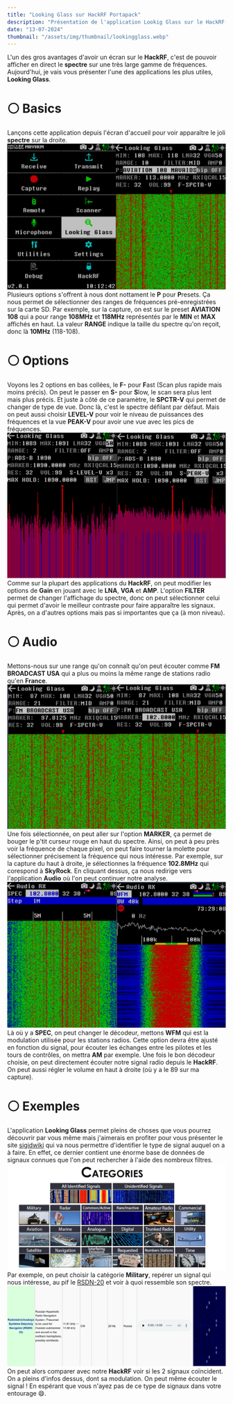```yaml
---
title: "Looking Glass sur HackRF Portapack"
description: "Présentation de l'application Lookig Glass sur le HackRF-Portapack H2 One "
date: "13-07-2024"
thumbnail: "/assets/img/thumbnail/lookingglass.webp"
---
```

L'un des gros avantages d'avoir un écran sur le **HackRF**, c'est de pouvoir afficher en direct le **spectre** sur une très large gamme de fréquences. Aujourd'hui, je vais vous présenter l'une des applications les plus utiles, **Looking Glass**.   

# ⚪️ Basics
Lançons cette application depuis l'écran d'accueil pour voir apparaître le joli **spectre** sur la droite. 
![Looking Glass HackRF Portapack](../../../assets/img/pages/radio/hackrf/lookingglass/lookingglass1.jpg)
Plusieurs options s'offrent à nous dont nottament le **P** pour **P**resets. Ça nous permet de sélectionner des ranges de fréquences pré-enregistrées sur la carte SD.
Par exemple, sur la capture, on est sur le preset **AVIATION 108** qui a pour range **108MHz** et **118MHz** représentés par le **MIN** et **MAX** affichés en haut. 
La valeur **RANGE** indique la taille du spectre qu'on reçoit, donc là **10MHz** (118-108). 

# ⚪️ Options 
Voyons les 2 options en bas collées, le **F-** pour **F**ast (Scan plus rapide mais moins précis). On peut le passer en **S-** pour **S**low, le scan sera plus lent mais plus précis.
Et juste à côté de ce paramètre, le **SPCTR-V** qui permet de changer de type de vue. Donc là, c'est le spectre défilant par défaut. Mais on peut aussi choisir **LEVEL-V** pour voir le niveau de puissances des fréquences et la vue **PEAK-V** pour avoir une vue avec les pics de fréquences. 
![Looking Glass HackRF Portapack](../../../assets/img/pages/radio/hackrf/lookingglass/lookingglass4.jpg)
Comme sur la plupart des applications du **HackRF**, on peut modifier les options de **Gain** en jouant avec le **LNA**, **VGA** et **AMP**.
L'option **FILTER** permet de changer l'affichage du spectre, donc on peut sélectionner celui qui permet d'avoir le meilleur contraste pour faire apparaître les signaux.
Après, on a d'autres options mais pas si importantes que ça (à mon niveau).

# ⚪️ Audio
Mettons-nous sur une range qu'on connaît qu'on peut écouter comme **FM BROADCAST USA** qui a plus ou moins la même range de stations radio qu'en **France**.
![Looking Glass HackRF Portapack](../../../assets/img/pages/radio/hackrf/lookingglass/lookingglass2.jpg)
Une fois sélectionnée, on peut aller sur l'option **MARKER**, ça permet de bouger le p'tit curseur rouge en haut du spectre. Ainsi, on peut à peu près voir la fréquence de chaque pixel, on peut faire tourner la molette pour sélectionner précisement la fréquence qui nous intéresse. Par exemple, sur la capture du haut à droite, je sélectionnes la fréquence **102.8MHz** qui corespond à **SkyRock**.
En cliquant dessus, ça nous redirige vers l'application **Audio** où l'on peut continuer notre analyse. 
![Audio HackRF Portapack](../../../assets/img/pages/radio/hackrf/lookingglass/lookingglass3.jpg)
Là où y a **SPEC**, on peut changer le décodeur, mettons **WFM** qui est la modulation utilisée pour les stations radios. Cette option devra être ajusté en fonction du signal, pour écouter les échanges entre les pilotes et les tours de contrôles, on mettra **AM** par exemple. 
Une fois le bon décodeur choisie, on peut directement écouter notre signal radio depuis le **HackRF**. On peut aussi régler le volume en haut à droite (où y a le 89 sur ma capture). 

# ⚪️ Exemples
L'application **Looking Glass** permet pleins de choses que vous pourrez découvrir par vous même mais j'aimerais en profiter pour vous présenter le site [sigidwiki](https://www.sigidwiki.com/wiki/Signal_Identification_Guide) qui va nous permettre d'identifier le type de signal auquel on a à faire. En effet, ce dernier contient une énorme base de données de signaux connues que l'on peut rechercher à l'aide des nombreux filtres.
![Sigidwiki](../../../assets/img/pages/radio/hackrf/lookingglass/lookingglass5.png)
Par exemple, on peut choisir la catégorie **Military**, repérer un signal qui nous intéresse, au pif le [RSDN-20](https://en.wikipedia.org/wiki/Alpha_(navigation)) et voir à quoi ressemble son spectre.
![RSDN-20 Sigidwiki ](../../../assets/img/pages/radio/hackrf/lookingglass/lookingglass6.png)
On peut alors comparer avec notre **HackRF** voir si les 2 signaux coïncident. On a pleins d'infos dessus, dont sa modulation. On peut même écouter le signal ! 
En espérant que vous n'ayez pas de ce type de signaux dans votre entourage 😄.


